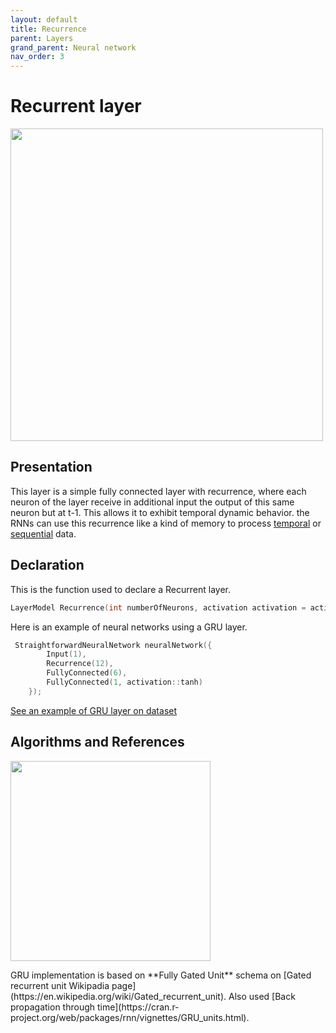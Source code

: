 ```yaml
---
layout: default
title: Recurrence
parent: Layers
grand_parent: Neural network
nav_order: 3
---
```


# Recurrent layer
<p>
    <img src="{{site.baseurl}}/assets/images/neural_network/recurrence.png" att="GRU neuron" width="500px" class="center"/>
</p>

## Presentation
This layer is a simple fully connected layer with recurrence, where each neuron of the layer receive in additional input the output of this same neuron but at t-1. This allows it to exhibit temporal dynamic behavior. the RNNs can use this recurrence like a kind of memory to process [temporal]({{site.baseurl}}/temporal) or [sequential]({{site.baseurl}}/sequential) data.

## Declaration
This is the function used to declare a Recurrent layer.
```cpp
LayerModel Recurrence(int numberOfNeurons, activation activation = activation::tanh);
```
Here is an example of neural networks using a GRU layer.
```cpp
 StraightforwardNeuralNetwork neuralNetwork({
        Input(1),
        Recurrence(12),
        FullyConnected(6),
        FullyConnected(1, activation::tanh)
    });
```
[See an example of GRU layer on dataset]({{site.baseurl}}/examples/audio_cats_and_dogs.html)

## Algorithms and References
<p>
    <img src="{{site.baseurl}}/assets/images/neural_network/gru2.png" att="GRU neuron" width="320px" class="left"/>
</p>
GRU implementation is based on **Fully Gated Unit** schema on [Gated recurrent unit Wikipadia page](https://en.wikipedia.org/wiki/Gated_recurrent_unit).
Also used [Back propagation through time](https://cran.r-project.org/web/packages/rnn/vignettes/GRU_units.html).